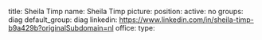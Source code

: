 title: Sheila Timp
name: Sheila Timp
picture: 
position: 
active: no
groups: diag
default_group: diag
linkedin: https://www.linkedin.com/in/sheila-timp-b9a429b?originalSubdomain=nl
office: 
type: 
